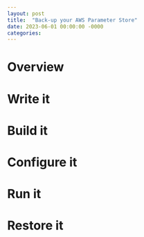 ```yaml
---
layout: post
title:  "Back-up your AWS Parameter Store"
date: 2023-06-01 00:00:00 -0000
categories: 
---
```


# Overview

# Write it

# Build it

# Configure it

# Run it

# Restore it

